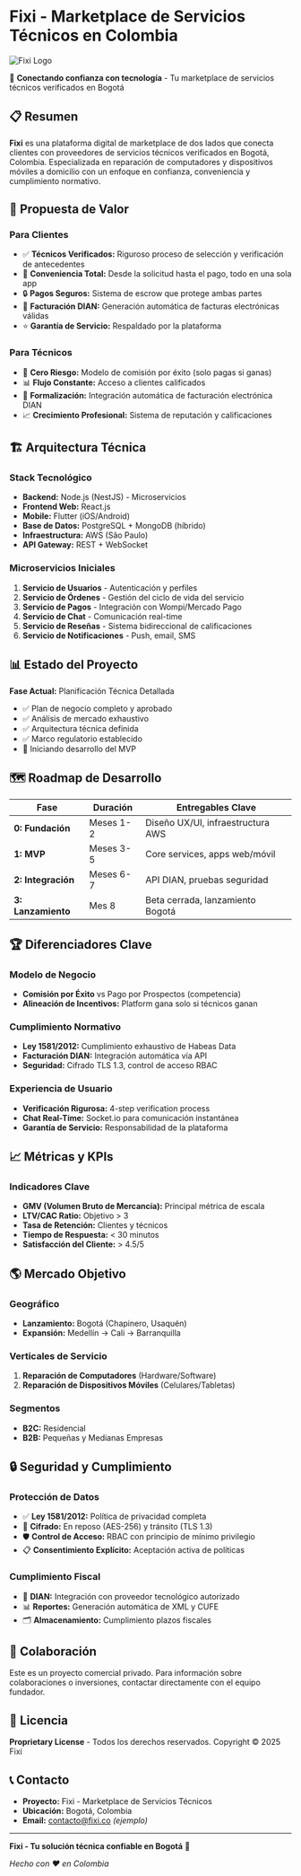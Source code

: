 # Fixi - Marketplace de Servicios Técnicos en Colombia

![Fixi Logo](https://via.placeholder.com/150x50/1E3A8A/FFFFFF?text=Fixi)

🔧 **Conectando confianza con tecnología** - Tu marketplace de servicios técnicos verificados en Bogotá

## 📋 Resumen

**Fixi** es una plataforma digital de marketplace de dos lados que conecta clientes con proveedores de servicios técnicos verificados en Bogotá, Colombia. Especializada en reparación de computadores y dispositivos móviles a domicilio con un enfoque en confianza, conveniencia y cumplimiento normativo.

## 🎯 Propuesta de Valor

### Para Clientes
- ✅ **Técnicos Verificados:** Riguroso proceso de selección y verificación de antecedentes
- 📱 **Conveniencia Total:** Desde la solicitud hasta el pago, todo en una sola app
- 🔒 **Pagos Seguros:** Sistema de escrow que protege ambas partes
- 🧾 **Facturación DIAN:** Generación automática de facturas electrónicas válidas
- ⭐ **Garantía de Servicio:** Respaldado por la plataforma

### Para Técnicos
- 🚀 **Cero Riesgo:** Modelo de comisión por éxito (solo pagas si ganas)
- 📊 **Flujo Constante:** Acceso a clientes calificados
- 💼 **Formalización:** Integración automática de facturación electrónica DIAN
- 📈 **Crecimiento Profesional:** Sistema de reputación y calificaciones

## 🏗️ Arquitectura Técnica

### Stack Tecnológico
- **Backend:** Node.js (NestJS) - Microservicios
- **Frontend Web:** React.js
- **Mobile:** Flutter (iOS/Android)
- **Base de Datos:** PostgreSQL + MongoDB (híbrido)
- **Infraestructura:** AWS (São Paulo)
- **API Gateway:** REST + WebSocket

### Microservicios Iniciales
1. **Servicio de Usuarios** - Autenticación y perfiles
2. **Servicio de Órdenes** - Gestión del ciclo de vida del servicio
3. **Servicio de Pagos** - Integración con Wompi/Mercado Pago
4. **Servicio de Chat** - Comunicación real-time
5. **Servicio de Reseñas** - Sistema bidireccional de calificaciones
6. **Servicio de Notificaciones** - Push, email, SMS

## 📊 Estado del Proyecto

**Fase Actual:** Planificación Técnica Detallada

- ✅ Plan de negocio completo y aprobado
- ✅ Análisis de mercado exhaustivo
- ✅ Arquitectura técnica definida
- ✅ Marco regulatorio establecido
- 🔄 Iniciando desarrollo del MVP

## 🗺️ Roadmap de Desarrollo

| Fase | Duración | Entregables Clave |
|------|----------|-------------------|
| **0: Fundación** | Meses 1-2 | Diseño UX/UI, infraestructura AWS |
| **1: MVP** | Meses 3-5 | Core services, apps web/móvil |
| **2: Integración** | Meses 6-7 | API DIAN, pruebas seguridad |
| **3: Lanzamiento** | Mes 8 | Beta cerrada, lanzamiento Bogotá |

## 🏆 Diferenciadores Clave

### Modelo de Negocio
- **Comisión por Éxito** vs Pago por Prospectos (competencia)
- **Alineación de Incentivos:** Platform gana solo si técnicos ganan

### Cumplimiento Normativo
- **Ley 1581/2012:** Cumplimiento exhaustivo de Habeas Data
- **Facturación DIAN:** Integración automática vía API
- **Seguridad:** Cifrado TLS 1.3, control de acceso RBAC

### Experiencia de Usuario
- **Verificación Rigurosa:** 4-step verification process
- **Chat Real-Time:** Socket.io para comunicación instantánea
- **Garantía de Servicio:** Responsabilidad de la plataforma

## 📈 Métricas y KPIs

### Indicadores Clave
- **GMV (Volumen Bruto de Mercancía):** Principal métrica de escala
- **LTV/CAC Ratio:** Objetivo > 3
- **Tasa de Retención:** Clientes y técnicos
- **Tiempo de Respuesta:** < 30 minutos
- **Satisfacción del Cliente:** > 4.5/5

## 🌎 Mercado Objetivo

### Geográfico
- **Lanzamiento:** Bogotá (Chapinero, Usaquén)
- **Expansión:** Medellín → Cali → Barranquilla

### Verticales de Servicio
1. **Reparación de Computadores** (Hardware/Software)
2. **Reparación de Dispositivos Móviles** (Celulares/Tabletas)

### Segmentos
- **B2C:** Residencial
- **B2B:** Pequeñas y Medianas Empresas

## 🔒 Seguridad y Cumplimiento

### Protección de Datos
- ✅ **Ley 1581/2012:** Política de privacidad completa
- 🔐 **Cifrado:** En reposo (AES-256) y tránsito (TLS 1.3)
- 🛡️ **Control de Acceso:** RBAC con principio de mínimo privilegio
- 📋 **Consentimiento Explícito:** Aceptación activa de políticas

### Cumplimiento Fiscal
- 🧾 **DIAN:** Integración con proveedor tecnológico autorizado
- 📊 **Reportes:** Generación automática de XML y CUFE
- 🗂️ **Almacenamiento:** Cumplimiento plazos fiscales

## 🤝 Colaboración

Este es un proyecto comercial privado. Para información sobre colaboraciones o inversiones, contactar directamente con el equipo fundador.

## 📄 Licencia

**Proprietary License** - Todos los derechos reservados. Copyright © 2025 Fixi

## 📞 Contacto

- **Proyecto:** Fixi - Marketplace de Servicios Técnicos
- **Ubicación:** Bogotá, Colombia
- **Email:** contacto@fixi.co *(ejemplo)*

---

**Fixi - Tu solución técnica confiable en Bogotá** 🚀

*Hecho con ❤️ en Colombia*